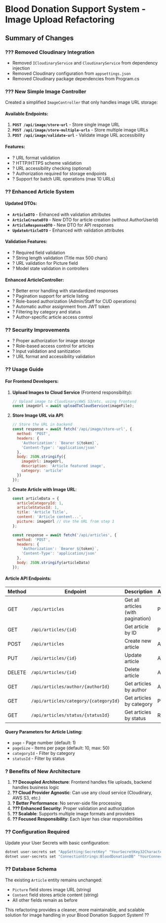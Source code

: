# Blood Donation Support System - Image Upload Refactoring

## Summary of Changes

### ??? **Removed Cloudinary Integration**
- Removed `ICloudinaryService` and `CloudinaryService` from dependency injection
- Removed Cloudinary configuration from `appsettings.json`
- Removed Cloudinary package dependencies from Program.cs

### ??? **New Simple Image Controller**
Created a simplified `ImageController` that only handles image URL storage:

#### **Available Endpoints:**
1. **`POST /api/image/store-url`** - Store single image URL
2. **`POST /api/image/store-multiple-urls`** - Store multiple image URLs
3. **`POST /api/image/validate-url`** - Validate image URL accessibility

#### **Features:**
- ? URL format validation
- ? HTTP/HTTPS scheme validation
- ? URL accessibility checking (optional)
- ? Authorization required for storage endpoints
- ? Support for batch URL operations (max 10 URLs)

### ?? **Enhanced Article System**

#### **Updated DTOs:**
- **`ArticleDTO`** - Enhanced with validation attributes
- **`ArticleCreateDTO`** - New DTO for article creation (without AuthorUserId)
- **`ArticleResponseDTO`** - New DTO for API responses
- **`UpdateArticleDTO`** - Enhanced with validation attributes

#### **Validation Features:**
- ? Required field validation
- ? String length validation (Title max 500 chars)
- ? URL validation for Picture field
- ? Model state validation in controllers

#### **Enhanced ArticleController:**
- ? Better error handling with standardized responses
- ? Pagination support for article listing
- ? Role-based authorization (Admin/Staff for CUD operations)
- ? Automatic author assignment from JWT token
- ? Filtering by category and status
- ? Author-specific article access control

### ?? **Security Improvements**
- ? Proper authorization for image storage
- ? Role-based access control for articles
- ? Input validation and sanitization
- ? URL format and accessibility validation

### ?? **Usage Guide**

#### **For Frontend Developers:**

1. **Upload Images to Cloud Service** (Frontend responsibility):
   ```javascript
   // Upload image to Cloudinary/AWS S3/etc. using frontend
   const imageUrl = await uploadToCloudService(imageFile);
   ```

2. **Store Image URL via API**:
   ```javascript
   // Store the URL in backend
   const response = await fetch('/api/image/store-url', {
     method: 'POST',
     headers: {
       'Authorization': `Bearer ${token}`,
       'Content-Type': 'application/json'
     },
     body: JSON.stringify({
       imageUrl: imageUrl,
       description: 'Article featured image',
       category: 'article'
     })
   });
   ```

3. **Create Article with Image URL**:
   ```javascript
   const articleData = {
     articleCategoryId: 1,
     articleStatusId: 1,
     title: 'Article Title',
     content: 'Article content...',
     picture: imageUrl // Use the URL from step 1
   };

   const response = await fetch('/api/articles', {
     method: 'POST',
     headers: {
       'Authorization': `Bearer ${token}`,
       'Content-Type': 'application/json'
     },
     body: JSON.stringify(articleData)
   });
   ```

#### **Article API Endpoints:**

| Method | Endpoint | Description | Authorization |
|--------|----------|-------------|---------------|
| GET | `/api/articles` | Get all articles (with pagination) | Public |
| GET | `/api/articles/{id}` | Get article by ID | Public |
| POST | `/api/articles` | Create new article | Admin/Staff |
| PUT | `/api/articles/{id}` | Update article | Admin/Staff |
| DELETE | `/api/articles/{id}` | Delete article | Admin/Staff |
| GET | `/api/articles/author/{authorId}` | Get articles by author | Authorized |
| GET | `/api/articles/category/{categoryId}` | Get articles by category | Public |
| GET | `/api/articles/status/{statusId}` | Get articles by status | Role-based |

#### **Query Parameters for Article Listing:**
- `page` - Page number (default: 1)
- `pageSize` - Items per page (default: 10, max: 50)
- `categoryId` - Filter by category
- `statusId` - Filter by status

### ? **Benefits of New Architecture**

1. **?? Decoupled Architecture**: Frontend handles file uploads, backend handles business logic
2. **?? Cloud Provider Agnostic**: Can use any cloud service (Cloudinary, AWS S3, etc.)
3. **? Better Performance**: No server-side file processing
4. **??? Enhanced Security**: Proper validation and authorization
5. **?? Scalable**: Supports multiple image formats and providers
6. **?? Focused Responsibility**: Each layer has clear responsibilities

### ?? **Configuration Required**

Update your User Secrets with basic configuration:
```bash
dotnet user-secrets set "AppSetting:SecretKey" "YourSecretKey32CharactersLong"
dotnet user-secrets set "ConnectionStrings:BloodDonationDB" "YourConnectionString"
```

### ?? **Database Schema**
The existing `Article` entity remains unchanged:
- `Picture` field stores image URL (string)
- `Content` field stores article content (string)
- All other fields remain as before

This refactoring provides a cleaner, more maintainable, and scalable solution for image handling in your Blood Donation Support System! ??